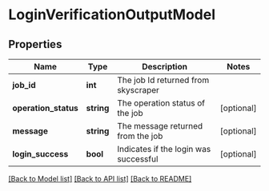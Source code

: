 # LoginVerificationOutputModel

## Properties
Name | Type | Description | Notes
------------ | ------------- | ------------- | -------------
**job_id** | **int** | The job Id returned from skyscraper | 
**operation_status** | **string** | The operation status of the job | [optional] 
**message** | **string** | The message returned from the job | [optional] 
**login_success** | **bool** | Indicates if the login was successful | [optional] 

[[Back to Model list]](../README.md#documentation-for-models) [[Back to API list]](../README.md#documentation-for-api-endpoints) [[Back to README]](../README.md)


